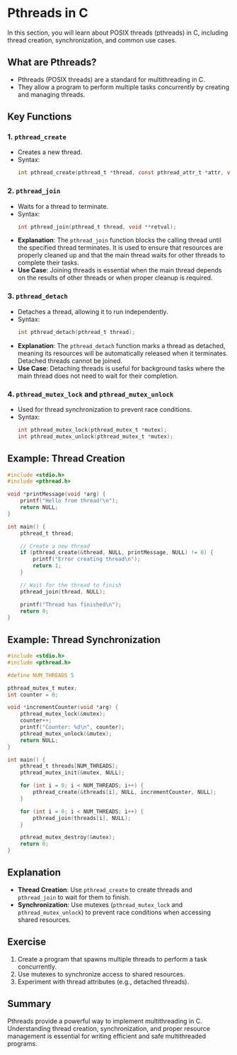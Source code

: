 # Pthreads in C

In this section, you will learn about POSIX threads (pthreads) in C, including thread creation, synchronization, and common use cases.

## What are Pthreads?
- Pthreads (POSIX threads) are a standard for multithreading in C.
- They allow a program to perform multiple tasks concurrently by creating and managing threads.

## Key Functions

### 1. `pthread_create`
- Creates a new thread.
- Syntax:
  ```c
  int pthread_create(pthread_t *thread, const pthread_attr_t *attr, void *(*start_routine)(void *), void *arg);
  ```

### 2. `pthread_join`
- Waits for a thread to terminate.
- Syntax:
  ```c
  int pthread_join(pthread_t thread, void **retval);
  ```
- **Explanation**: The `pthread_join` function blocks the calling thread until the specified thread terminates. It is used to ensure that resources are properly cleaned up and that the main thread waits for other threads to complete their tasks.
- **Use Case**: Joining threads is essential when the main thread depends on the results of other threads or when proper cleanup is required.

### 3. `pthread_detach`
- Detaches a thread, allowing it to run independently.
- Syntax:
  ```c
  int pthread_detach(pthread_t thread);
  ```
- **Explanation**: The `pthread_detach` function marks a thread as detached, meaning its resources will be automatically released when it terminates. Detached threads cannot be joined.
- **Use Case**: Detaching threads is useful for background tasks where the main thread does not need to wait for their completion.

### 4. `pthread_mutex_lock` and `pthread_mutex_unlock`
- Used for thread synchronization to prevent race conditions.
- Syntax:
  ```c
  int pthread_mutex_lock(pthread_mutex_t *mutex);
  int pthread_mutex_unlock(pthread_mutex_t *mutex);
  ```

## Example: Thread Creation

```c
#include <stdio.h>
#include <pthread.h>

void *printMessage(void *arg) {
    printf("Hello from thread!\n");
    return NULL;
}

int main() {
    pthread_t thread;

    // Create a new thread
    if (pthread_create(&thread, NULL, printMessage, NULL) != 0) {
        printf("Error creating thread\n");
        return 1;
    }

    // Wait for the thread to finish
    pthread_join(thread, NULL);

    printf("Thread has finished\n");
    return 0;
}
```

## Example: Thread Synchronization

```c
#include <stdio.h>
#include <pthread.h>

#define NUM_THREADS 5

pthread_mutex_t mutex;
int counter = 0;

void *incrementCounter(void *arg) {
    pthread_mutex_lock(&mutex);
    counter++;
    printf("Counter: %d\n", counter);
    pthread_mutex_unlock(&mutex);
    return NULL;
}

int main() {
    pthread_t threads[NUM_THREADS];
    pthread_mutex_init(&mutex, NULL);

    for (int i = 0; i < NUM_THREADS; i++) {
        pthread_create(&threads[i], NULL, incrementCounter, NULL);
    }

    for (int i = 0; i < NUM_THREADS; i++) {
        pthread_join(threads[i], NULL);
    }

    pthread_mutex_destroy(&mutex);
    return 0;
}
```

## Explanation
- **Thread Creation**: Use `pthread_create` to create threads and `pthread_join` to wait for them to finish.
- **Synchronization**: Use mutexes (`pthread_mutex_lock` and `pthread_mutex_unlock`) to prevent race conditions when accessing shared resources.

## Exercise
1. Create a program that spawns multiple threads to perform a task concurrently.
2. Use mutexes to synchronize access to shared resources.
3. Experiment with thread attributes (e.g., detached threads).

## Summary
Pthreads provide a powerful way to implement multithreading in C. Understanding thread creation, synchronization, and proper resource management is essential for writing efficient and safe multithreaded programs.